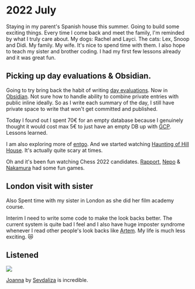 # 2022 July

Staying in my parent's Spanish house this summer. Going to build some exciting things. Every time I come back and meet the family, I'm reminded by what I truly care about. My dogs: Rachel and Layci. The cats: Lex, Snoop and Didi. My family. My wife. It's nice to spend time with them. I also hope to teach my sister and brother coding. I had my first few lessons already and it was great fun.

## Picking up day evaluations & Obsidian.

Going to try bring back the habit of writing [day evaluations](https://medium.com/@nikitavoloboev/day-evaluations-5706f31c9c5e). Now in [Obsidian](../../tools/obsidian.md). Not sure how to handle ability to combine private entries with public inline ideally. So as I write each summary of the day, I still have private space to write that won't get committed and published.

Today I found out I spent 70€ for an empty database because I genuinely thought it would cost max 5€ to just have an empty DB up with [GCP](../../cloud-computing/gcp/gcp.md). Lessons learned.

I am also exploring more of [entgo](https://entgo.io/docs/getting-started/). And we started watching [Haunting of Hill House](https://trakt.tv/shows/the-haunting-of-hill-house). It's actually quite scary at times.

Oh and it's been fun watching Chess 2022 candidates. [Rapport](https://twitter.com/rjrapport), [Nepo](https://twitter.com/lachesisq?lang=en) & [Nakamura](https://twitter.com/GMHikaru) had some fun games.

## London visit with sister

Also Spent time with my sister in London as she did her film academy course.

Interim I need to write some code to make the look backs better. The current system is quite bad I feel and I also have huge imposter syndrome whenever I read other people's look backs like [Artem](https://agentcooper.io). My life is much less exciting. 😿

## Listened

![](https://i.imgur.com/xXM7s5M.png)

[Joanna](https://open.spotify.com/track/2ha4BPH5sQk58g5XdE7343) by [Sevdaliza](https://open.spotify.com/artist/5MraexJKZDrQYzS98kNwie) is incredible.
